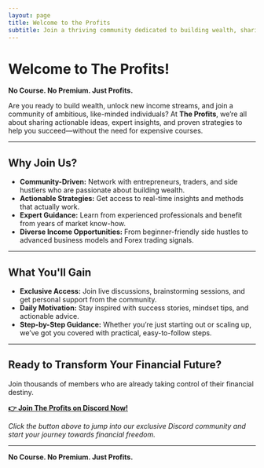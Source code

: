 ```yaml
---
layout: page
title: Welcome to the Profits
subtitle: Join a thriving community dedicated to building wealth, sharing ideas, and achieving financial freedom.
---
```


# Welcome to The Profits!

**No Course. No Premium. Just Profits.**

Are you ready to build wealth, unlock new income streams, and join a community of ambitious, like-minded individuals? At **The Profits**, we’re all about sharing actionable ideas, expert insights, and proven strategies to help you succeed—without the need for expensive courses.

---

## Why Join Us?

- **Community-Driven:** Network with entrepreneurs, traders, and side hustlers who are passionate about building wealth.
- **Actionable Strategies:** Get access to real-time insights and methods that actually work.
- **Expert Guidance:** Learn from experienced professionals and benefit from years of market know-how.
- **Diverse Income Opportunities:** From beginner-friendly side hustles to advanced business models and Forex trading signals.

---

## What You'll Gain

- **Exclusive Access:** Join live discussions, brainstorming sessions, and get personal support from the community.
- **Daily Motivation:** Stay inspired with success stories, mindset tips, and actionable advice.
- **Step-by-Step Guidance:** Whether you’re just starting out or scaling up, we’ve got you covered with practical, easy-to-follow steps.

---

## Ready to Transform Your Financial Future?

Join thousands of members who are already taking control of their financial destiny.

[**👉 Join The Profits on Discord Now!**](https://discord.gg/your-invite-link)

*Click the button above to jump into our exclusive Discord community and start your journey towards financial freedom.*

---

**No Course. No Premium. Just Profits.**